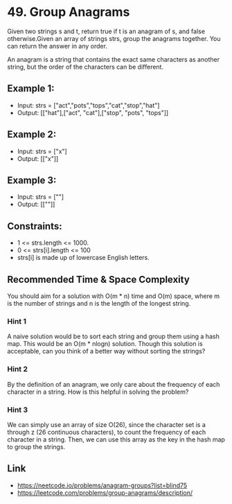 # 49. Group Anagrams
Given two strings s and t, return true if t is an anagram of s, and false otherwise.Given an array of strings strs, group the anagrams together. You can return the answer in any order.

An anagram is a string that contains the exact same characters as another string, but the order of the characters can be different.

## Example 1:
* Input: strs = ["act","pots","tops","cat","stop","hat"]
* Output: [["hat"],["act", "cat"],["stop", "pots", "tops"]]

## Example 2:
* Input: strs = ["x"]
* Output: [["x"]]

## Example 3:
* Input: strs = [""]
* Output: [[""]]

## Constraints:
* 1 <= strs.length <= 1000.
* 0 <= strs[i].length <= 100
* strs[i] is made up of lowercase English letters.

## Recommended Time & Space Complexity
You should aim for a solution with O(m * n) time and O(m) space, where m is the number of strings and n is the length of the longest string.

### Hint 1
A naive solution would be to sort each string and group them using a hash map. This would be an O(m * nlogn) solution. Though this solution is acceptable, can you think of a better way without sorting the strings?

### Hint 2
By the definition of an anagram, we only care about the frequency of each character in a string. How is this helpful in solving the problem?

### Hint 3
We can simply use an array of size O(26), since the character set is a through z (26 continuous characters), to count the frequency of each character in a string. Then, we can use this array as the key in the hash map to group the strings.


## Link
* https://neetcode.io/problems/anagram-groups?list=blind75
* https://leetcode.com/problems/group-anagrams/description/


